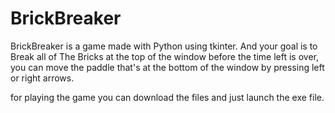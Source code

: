 # BrickBreaker
BrickBreaker is a game made with Python using tkinter. And your goal is to Break all of The Bricks at the top of the window before the time left is over, 
you can move the paddle that's at the bottom of the window by pressing left or right arrows.

for playing the game you can download the files and just launch the exe file.
